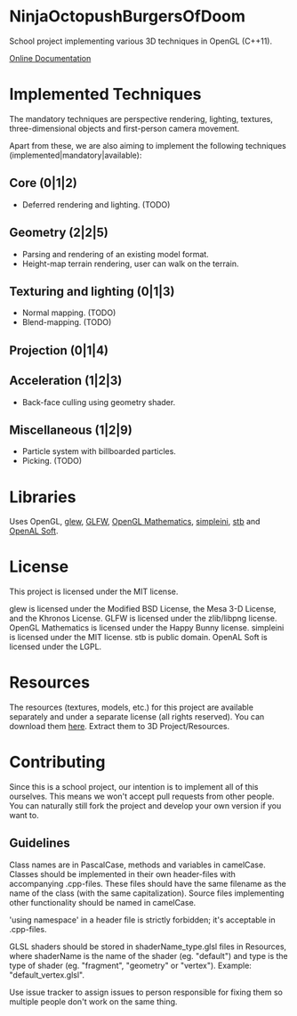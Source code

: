 NinjaOctopushBurgersOfDoom
==========================

School project implementing various 3D techniques in OpenGL (C++11).

[Online Documentation](https://dl.dropboxusercontent.com/u/43861031/NinjaBurgers/Documentation/index.html)

Implemented Techniques
======================
The mandatory techniques are perspective rendering, lighting, textures, three-dimensional objects and first-person camera movement.

Apart from these, we are also aiming to implement the following techniques (implemented|mandatory|available):

Core (0|1|2)
------------
* Deferred rendering and lighting. (TODO)

Geometry (2|2|5)
----------------
* Parsing and rendering of an existing model format.
* Height-map terrain rendering, user can walk on the terrain.

Texturing and lighting (0|1|3)
------------------------------
* Normal mapping. (TODO)
* Blend-mapping. (TODO)

Projection (0|1|4)
------------------

Acceleration (1|2|3)
--------------------
* Back-face culling using geometry shader.

Miscellaneous (1|2|9)
---------------------
* Particle system with billboarded particles.
* Picking. (TODO)

Libraries
=========
Uses OpenGL, [glew](http://glew.sourceforge.net/), [GLFW](http://www.glfw.org/), [OpenGL Mathematics](http://glm.g-truc.net/0.9.6/index.html), [simpleini](https://github.com/brofield/simpleini),  [stb](https://github.com/nothings/stb) and [OpenAL Soft](http://kcat.strangesoft.net/openal.html).

License
=======
This project is licensed under the MIT license.

glew is licensed under the Modified BSD License, the Mesa 3-D License, and the Khronos License. GLFW is licensed under the zlib/libpng license. OpenGL Mathematics is licensed under the Happy Bunny license. simpleini is licensed under the MIT license. stb is public domain. OpenAL Soft is licensed under the LGPL.

Resources
=========
The resources (textures, models, etc.) for this project are available separately and under a separate license (all rights reserved). You can download them [here](https://www.dropbox.com/sh/be6nx0qehx18kef/AABQPizx1kvYIurCqlS8N6uga?dl=1). Extract them to 3D Project/Resources.

Contributing
============
Since this is a school project, our intention is to implement all of this ourselves. This means we won't accept pull requests from other people. You can naturally still fork the project and develop your own version if you want to.

Guidelines
----------
Class names are in PascalCase, methods and variables in camelCase. Classes should be implemented in their own header-files with accompanying .cpp-files. These files should have the same filename as the name of the class (with the same capitalization). Source files implementing other functionality should be named in camelCase.

'using namespace' in a header file is strictly forbidden; it's acceptable in .cpp-files.

GLSL shaders should be stored in shaderName_type.glsl files in Resources, where shaderName is the name of the shader (eg. "default") and type is the type of shader (eg. "fragment", "geometry" or "vertex"). Example: "default_vertex.glsl".

Use issue tracker to assign issues to person responsible for fixing them so multiple people don't work on the same thing.
